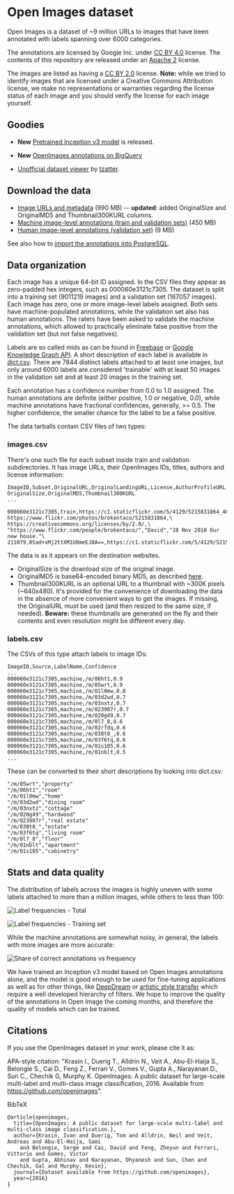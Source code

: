 # Open Images dataset

Open Images is a dataset of ~9 million URLs to images that have been annotated with labels spanning over 6000 categories.

The annotations are licensed by Google Inc. under [CC BY 4.0](https://creativecommons.org/licenses/by/4.0/) license. The contents of this repository are released under an [Apache 2](LICENSE) license.

The images are listed as having a [CC BY 2.0](https://creativecommons.org/licenses/by/2.0/) license. **Note:** while we tried to identify images that are licensed under a Creative Commons Attribution license, we make no representations or warranties regarding the license status of each image and you should verify the license for each image yourself.

## Goodies
- **New** [Pretrained Inception v3 model](https://github.com/openimages/dataset/wiki/Running-a-pretrained-classifier) is released.
- **New** [OpenImages annotations on BigQuery](https://cloud.google.com/bigquery/public-data/openimages)

- [Unofficial dataset viewer](http://openimages.oldjpg.com/) by [tzatter](https://github.com/tzatter).

## Download the data

* [Image URLs and metadata](https://storage.googleapis.com/openimages/2016_08/images_2016_08_v5.tar.gz) (990 MB) -- **updated**: added OriginalSize and OriginalMD5 and Thumbnail300KURL columns.
* [Machine image-level annotations (train and validation sets)](https://storage.googleapis.com/openimages/2016_08/machine_ann_2016_08_v3.tar.gz) (450 MB)
* [Human image-level annotations (validation set)](https://storage.googleapis.com/openimages/2016_08/human_ann_2016_08_v3.tar.gz) (9 MB)

See also how to [import the annotations into PostgreSQL](https://github.com/openimages/dataset/wiki/Importing-into-PostgreSQL).

## Data organization

Each image has a unique 64-bit ID assigned. In the CSV files they appear as zero-padded hex integers, such as 000060e3121c7305. The dataset is split into a training set (9011219 images) and a validation set (167057 images). Each image has zero, one or more image-level labels assigned. Both sets have machine-populated annotations, while the validation set also has human annotations. The raters have been asked to validate the machine annotations, which allowed to practically eliminate false positive from the validation set (but not false negatives).

Labels are so called mids as can be found in [Freebase](https://en.wikipedia.org/wiki/Freebase) or [Google Knowledge Graph API](https://developers.google.com/knowledge-graph/). A short description of each label is available in [dict.csv](dict.csv). There are 7844 distinct labels attached to at least one images, but only around 6000 labels are considered 'trainable' with at least 50 images in the validation set and at least 20 images in the training set.

Each annotation has a confidence number from 0.0 to 1.0 assigned. The human annotations are definite (either positive, 1.0 or negative, 0.0), while machine annotations have fractional confidences, generally, >= 0.5. The higher confidence, the smaller chance for the label to be a false positive.

The data tarballs contain CSV files of two types:

### images.csv

There's one such file for each subset inside train and validation subdirectories. It has image URLs, their OpenImages IDs, titles, authors and license information:

```
ImageID,Subset,OriginalURL,OriginalLandingURL,License,AuthorProfileURL,Author,Title,\
OriginalSize,OriginalMD5,Thumbnail300KURL
...

000060e3121c7305,train,https://c1.staticflickr.com/5/4129/5215831864_46f356962f_o.jpg,\
https://www.flickr.com/photos/brokentaco/5215831864,\
https://creativecommons.org/licenses/by/2.0/,\
"https://www.flickr.com/people/brokentaco/","David","28 Nov 2010 Our new house."\
211079,0Sad+xMj2ttXM1U8meEJ0A==,https://c1.staticflickr.com/5/4129/5215831864_ee4e8c6535_z.jpg
```

The data is as it appears on the destination websites.

* OriginalSize is the download size of the original image.
* OriginalMD5 is base64-encoded binary MD5, as described [here](https://cloud.google.com/storage/transfer/create-url-list#md5).
* Thumbnail300KURL is an optional URL to a thumbnail with ~300K pixels (~640x480). It's provided for the convenience of downloading the data in the absence of more convenient ways to get the images. If missing, the OriginalURL must be used (and then resized to the same size, if needed). **Beware:** these thumbnails are generated on the fly and their contents and even resolution might be different every day.

### labels.csv

The CSVs of this type attach labels to image IDs:

```
ImageID,Source,LabelName,Confidence
...
000060e3121c7305,machine,/m/06ht1,0.9
000060e3121c7305,machine,/m/05wrt,0.9
000060e3121c7305,machine,/m/01l0mw,0.8
000060e3121c7305,machine,/m/03d2wd,0.7
000060e3121c7305,machine,/m/03nxtz,0.7
000060e3121c7305,machine,/m/023907r,0.7
000060e3121c7305,machine,/m/020g49,0.7
000060e3121c7305,machine,/m/0l7_8,0.6
000060e3121c7305,machine,/m/02rfdq,0.6
000060e3121c7305,machine,/m/038t8_,0.6
000060e3121c7305,machine,/m/03f6tq,0.6
000060e3121c7305,machine,/m/01s105,0.6
000060e3121c7305,machine,/m/01nblt,0.5
...
```

These can be converted to their short descriptions by looking into dict.csv:

```
"/m/05wrt","property"
"/m/06ht1","room"
"/m/01l0mw","home"
"/m/03d2wd","dining room"
"/m/03nxtz","cottage"
"/m/020g49","hardwood"
"/m/023907r","real estate"
"/m/038t8_","estate"
"/m/03f6tq","living room"
"/m/0l7_8","floor"
"/m/01nblt","apartment"
"/m/01s105","cabinetry"
```

## Stats and data quality

The distribution of labels across the images is highly uneven with some labels attached to more than a million images, while others to less than 100:

![Label frequencies - Total](assets/label-frequencies-total.png)

![Label frequencies - Training set](assets/label-frequencies-training-set.png)

While the machine annotations are somewhat noisy, in general, the labels with more images are more accurate:

![Share of correct annotations vs frequency](assets/share-of-correct-annotations-vs-frequency.png)


We have trained an Inception v3 model based on Open Images annotations alone, and the model is good enough to be used for fine-tuning applications as well as for other things, like [DeepDream](https://research.googleblog.com/2015/07/deepdream-code-example-for-visualizing.html) or [artistic style transfer](https://arxiv.org/abs/1508.06576) which require a well developed hierarchy of filters. We hope to improve the quality of the annotations in Open Image the coming months, and therefore the quality of models which can be trained.

## Citations

If you use the OpenImages dataset in your work, please cite it as:

APA-style citation: "Krasin I., Duerig T., Alldrin N., Veit A., Abu-El-Haija S., Belongie S., Cai D., Feng Z., Ferrari V., Gomes V., Gupta A., Narayanan D., Sun C., Chechik G, Murphy K. OpenImages: A public dataset for large-scale multi-label and multi-class image classification, 2016. Available from https://github.com/openimages".

BibTeX
```
@article{openimages,
  title={OpenImages: A public dataset for large-scale multi-label and multi-class image classification.},
  author={Krasin, Ivan and Duerig, Tom and Alldrin, Neil and Veit, Andreas and Abu-El-Haija, Sami
    and Belongie, Serge and Cai, David and Feng, Zheyun and Ferrari, Vittorio and Gomes, Victor
    and Gupta, Abhinav and Narayanan, Dhyanesh and Sun, Chen and Chechik, Gal and Murphy, Kevin},
  journal={Dataset available from https://github.com/openimages},
  year={2016}
}
```
